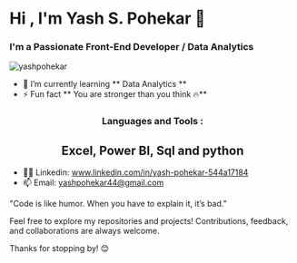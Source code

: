 <h1 align="Left">Hi , I'm Yash S. Pohekar 👋 </h1>
<h3 align="Left">I'm a Passionate Front-End Developer / Data Analytics </h3>

<p align="left"> <img src="https://komarev.com/ghpvc/?username=yashpohekar&label=Profile%20views&color=0e75b6&style=flat" alt="yashpohekar" /> </p>

- 🌱 I’m currently learning ** Data Analytics **
- ⚡ Fun fact ** You are stronger than you think 🔥**



<h3 align="center">Languages and Tools :</h3>
<h2 align="center">Excel, Power BI, Sql and python </h2>


- 👨‍💻 Linkedin: www.linkedin.com/in/yash-pohekar-544a17184
- 📫 Email: yashpohekar44@gmail.com
  
"Code is like humor. When you have to explain it, it’s bad."

Feel free to explore my repositories and projects! Contributions, feedback, and collaborations are always welcome.

Thanks for stopping by! 😊
